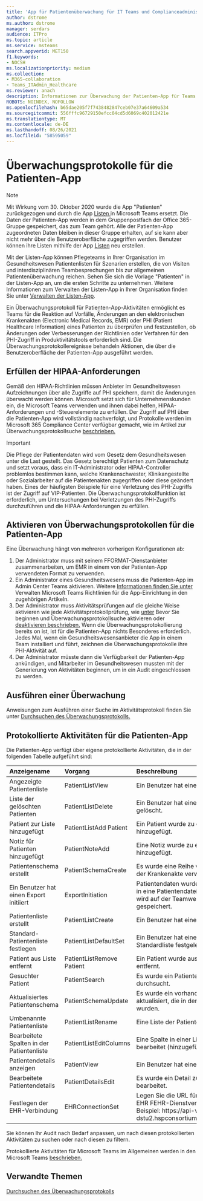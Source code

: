 ```yaml
---
title: 'App für Patientenüberwachung für IT Teams und Complianceadministratoren '
author: dstrome
ms.author: dstrome
manager: serdars
audience: ITPro
ms.topic: article
ms.service: msteams
search.appverid: MET150
f1.keywords:
- NOCSH
ms.localizationpriority: medium
ms.collection:
- M365-collaboration
- Teams_ITAdmin_Healthcare
ms.reviewer: anach
description: Informationen zur Überwachung der Patienten-App für Teams Administratoren
ROBOTS: NOINDEX, NOFOLLOW
ms.openlocfilehash: b65dae205f7f7438482847ceb07e37a64609a534
ms.sourcegitcommit: 556fffc96729150efcc04cd5d6069c402012421e
ms.translationtype: MT
ms.contentlocale: de-DE
ms.lasthandoff: 08/26/2021
ms.locfileid: "58595059"
---
```

# <a name="audit-logs-for-patients-app"></a>Überwachungsprotokolle für die Patienten-App

> [!NOTE]
> Mit Wirkung vom 30. Oktober 2020 wurde die App "Patienten" zurückgezogen und durch die App [Listen ](https://support.microsoft.com/office/get-started-with-lists-in-teams-c971e46b-b36c-491b-9c35-efeddd0297db) in Microsoft Teams ersetzt. Die Daten der Patienten-App werden in dem Gruppenpostfach der Office 365-Gruppe gespeichert, das zum Team gehört. Alle der Patienten-App zugeordneten Daten bleiben in dieser Gruppe erhalten, auf sie kann aber nicht mehr über die Benutzeroberfläche zugegriffen werden. Benutzer können ihre Listen mithilfe der App [Listen](https://support.microsoft.com/office/get-started-with-lists-in-teams-c971e46b-b36c-491b-9c35-efeddd0297db) neu erstellen.
>
>Mit der Listen-App können Pflegeteams in Ihrer Organisation im Gesundheitswesen Patientenlisten für Szenarien erstellen, die von Visiten und interdisziplinären Teambesprechungen bis zur allgemeinen Patientenüberwachung reichen. Sehen Sie sich die Vorlage "Patienten" in der Listen-App an, um die ersten Schritte zu unternehmen. Weitere Informationen zum Verwalten der Listen-App in Ihrer Organisation finden Sie unter [Verwalten der Listen-App](../../manage-lists-app.md).

Ein Überwachungsprotokoll für Patienten-App-Aktivitäten ermöglicht es Teams für die Reaktion auf Vorfälle, Änderungen an den elektronischen Krankenakten (Electronic Medical Records, EMR) oder PHI (Patient Healthcare Information) eines Patienten zu überprüfen und festzustellen, ob Änderungen oder Verbesserungen der Richtlinien oder Verfahren für den PHI-Zugriff in Produktivitätstools erforderlich sind. Die Überwachungsprotokollereignisse behandeln Aktionen, die über die Benutzeroberfläche der Patienten-App ausgeführt werden.

## <a name="meet-hipaa-requirements"></a>Erfüllen der HIPAA-Anforderungen

Gemäß den HIPAA-Richtlinien müssen Anbieter im Gesundheitswesen Aufzeichnungen über alle Zugriffe auf PHI speichern, damit die Änderungen überwacht werden können. Microsoft setzt sich für Unternehmenskunden ein, die Microsoft Teams verwenden und ihnen dabei helfen, HIPAA-Anforderungen und -Steuerelemente zu erfüllen. Der Zugriff auf PHI über die Patienten-App wird vollständig nachverfolgt, und Protokolle werden im Microsoft 365 Compliance Center verfügbar gemacht, wie im Artikel zur Überwachungsprotokollsuche [beschrieben.](/microsoft-365/compliance/search-the-audit-log-in-security-and-compliance)

> [!IMPORTANT]
> Die Pflege der Patientendaten wird vom Gesetz dem Gesundheitswesen unter die Last gestellt. Das Gesetz berechtigt Patienten zum Datenschutz und setzt voraus, dass ein IT-Administrator oder HIPAA-Controller problemlos bestimmen kann, welche Krankenschwester, Klinikangestellte oder Sozialarbeiter auf die Patientenakten zugegriffen oder diese geändert haben. Eines der häufigsten Beispiele für eine Verletzung des PHI-Zugriffs ist der Zugriff auf VIP-Patienten. Die Überwachungsprotokollfunktion ist erforderlich, um Untersuchungen bei Verletzungen des PHI-Zugriffs durchzuführen und die HIPAA-Anforderungen zu erfüllen.

<!-- add an image from the security and compliance center audit log search page showing an event, Ansuman please let me know whether we need to copy an existing screen shot (and which one) or grab a new one -->

## <a name="enable-audit-logs-for-the-patients-app"></a>Aktivieren von Überwachungsprotokollen für die Patienten-App

Eine Überwachung hängt von mehreren vorherigen Konfigurationen ab:

1. Der Administrator muss mit seinem FFORMAT-Dienstanbieter zusammenarbeiten, um EMR in einem von der Patienten-App verwendeten Format zu verwenden. 
2. Ein Administrator eines Gesundheitswesens muss die Patienten-App im Admin Center Teams aktivieren. Weitere [Informationen finden Sie unter](../../teams-app-setup-policies.md) Verwalten Microsoft Teams Richtlinien für die App-Einrichtung in den zugehörigen Artikeln.
3. Der Administrator muss Aktivitätsprüfungen auf die gleiche Weise aktivieren wie jede Aktivitätsprotokollprüfung, wie [unter](/microsoft-365/compliance/search-the-audit-log-in-security-and-compliance#before-you-begin) Bevor Sie beginnen und Überwachungsprotokollsuche aktivieren oder [deaktivieren beschrieben.](/office365/securitycompliance/turn-audit-log-search-on-or-off#turn-on-audit-log-search) Wenn die Überwachungsprotokollierung bereits on ist, ist für die Patienten-App nichts Besonderes erforderlich. Jedes Mal, wenn ein Gesundheitswesensanbieter die App in einem Team installiert und führt, zeichnen die Überwachungsprotokolle ihre PHI-Aktivität auf.
4. Der Administrator müsste dann die Verfügbarkeit der Patienten-App ankündigen, und Mitarbeiter im Gesundheitswesen mussten mit der Generierung von Aktivitäten beginnen, um in ein Audit eingeschlossen zu werden.

<!-- add link out to client doc when available -->

## <a name="run-an-audit"></a>Ausführen einer Überwachung

Anweisungen zum Ausführen einer Suche im Aktivitätsprotokoll finden Sie unter [Durchsuchen des Überwachungsprotokolls.](/office365/securitycompliance/search-the-audit-log-in-security-and-compliance#search-the-audit-log)

## <a name="logged-activities-for-patients-app"></a>Protokollierte Aktivitäten für die Patienten-App

Die Patienten-App verfügt über eigene protokollierte Aktivitäten, die in der folgenden Tabelle aufgeführt sind:

|Anzeigename | Vorgang | Beschreibung|
|:---|:---|:---|
| Angezeigte Patientenliste | PatientListView | Ein Benutzer hat eine Patientenliste angezeigt.|
| Liste der gelöschten Patienten | PatientListDelete | Ein Benutzer hat eine Liste von Patienten gelöscht.|
| Patient zur Liste hinzugefügt | PatientListAdd Patient | Ein Patient wurde zu einer Liste der Patienten hinzugefügt. |
| Notiz für Patienten hinzugefügt | PatientNoteAdd | Eine Notiz wurde zu einem Patientenakte hinzugefügt. |
| Patientenschema erstellt | PatientSchemaCreate | Es wurde eine Reihe von Spalten erstellt, die in der Krankenakte verwendet werden. |
| Ein Benutzer hat einen Export initiiert | ExportInitiation | Patientendaten wurden aus der Patienten-App in eine Patientendatei Excel exportiert. Die Datei wird auf der Teamwebsite SharePoint gespeichert. |
| Patientenliste erstellt | PatientListCreate | Ein Benutzer hat eine Liste der Patienten erstellt.|
| Standard-Patientenliste festlegen| PatientListDefaultSet| Ein Benutzer hat eine bestimmte Liste als Standardliste festgelegt.|
| Patient aus Liste entfernt| PatientListRemove Patient | Ein Patient wurde aus einer Liste von Patienten entfernt. |
| Gesuchter Patient | PatientSearch | Es wurde ein Patientendatensatz im EHR-Dienst durchsucht. |
| Aktualisiertes Patientenschema | PatientSchemaUpdate  | Es wurde ein vorhandener Satz von Spalten aktualisiert, die in der Krankenakte verwendet wurden. |<!-- | Patient in andere Liste verschoben| PatientMoved | Die Krankenakte wurde aus einer Liste in eine andere verschoben. |-->
| Umbenannte Patientenliste | PatientListRename | Eine Liste der Patienten wurde umbenannt. |
| Bearbeitete Spalten in der Patientenliste | PatientListEditColumns | Eine Spalte in einer Liste von Patienten wurde bearbeitet (hinzugefügt oder entfernt). |
| Patientendetails anzeigen | PatientView | Ein Benutzer hat eine Krankenakte angezeigt.|
| Bearbeitete Patientendetails | PatientDetailsEdit | Es wurde ein Detail zu einer Krankenakte bearbeitet. |
| Festlegen der EHR-Verbindung | EHRConnectionSet | Legen Sie die URL für die Verbindung mit der EHR FEHR-Dienstverbindung festgelegt. Beispiel: https://<span>api-v8-dstu2.hspconsortium.org/ContosoHospital/open</span>  |

Sie können Ihr Audit nach Bedarf anpassen, um nach diesen protokollierten Aktivitäten zu suchen oder nach diesen zu filtern.

Protokollierte Aktivitäten für Microsoft Teams im Allgemeinen werden in den Microsoft Teams [beschrieben.](/office365/securitycompliance/search-the-audit-log-in-security-and-compliance#microsoft-teams-activities)

## <a name="related-topics"></a>Verwandte Themen

[Durchsuchen des Überwachungsprotokolls](/microsoft-365/compliance/search-the-audit-log-in-security-and-compliance)

